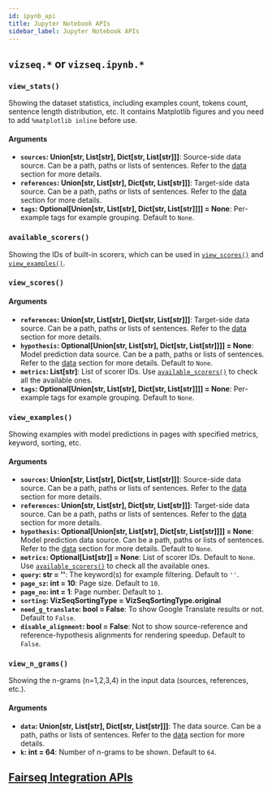 ```yaml
---
id: ipynb_api
title: Jupyter Notebook APIs
sidebar_label: Jupyter Notebook APIs
---
```


## ``vizseq.*`` or `vizseq.ipynb.*`
### `view_stats()`
Showing the dataset statistics, including examples count, tokens count, sentence length distribution, etc.
It contains Matplotlib figures and you need to add `%matplotlib inline` before use.
#### Arguments
- **`sources`: Union[str, List[str], Dict[str, List[str]]]**:
Source-side data source. Can be a path, paths or lists of sentences. Refer to the [data](data) section for more details.
- **`references`: Union[str, List[str], Dict[str, List[str]]]**:
Target-side data source. Can be a path, paths or lists of sentences. Refer to the [data](data) section for more details.
- **`tags`: Optional[Union[str, List[str], Dict[str, List[str]]]] = None**: Per-example tags for example grouping. Default to `None`.


### `available_scorers()`
Showing the IDs of built-in scorers, which can be used in [`view_scores()`](#view_scores) and [`view_examples()`](#vizseqview_examples).

### `view_scores()`
#### Arguments
- **`references`: Union[str, List[str], Dict[str, List[str]]]**:
Target-side data source. Can be a path, paths or lists of sentences. Refer to the [data](data) section for more details.
- **`hypothesis`: Optional[Union[str, List[str], Dict[str, List[str]]]] = None**:
Model prediction data source. Can be a path, paths or lists of sentences. Refer to the [data](data) section for more details. Default to `None`.
- **`metrics`: List[str]**: List of scorer IDs. Use [`available_scorers()`](#available_scorers) to check all the available ones.
- **`tags`: Optional[Union[str, List[str], Dict[str, List[str]]]] = None**: Per-example tags for example grouping. Default to `None`.

### `view_examples()`
Showing examples with model predictions in pages with specified metrics, keyword, sorting, etc.
#### Arguments
- **`sources`: Union[str, List[str], Dict[str, List[str]]]**:
Source-side data source. Can be a path, paths or lists of sentences. Refer to the [data](data) section for more details.
- **`references`: Union[str, List[str], Dict[str, List[str]]]**:
Target-side data source. Can be a path, paths or lists of sentences. Refer to the [data](data) section for more details.
- **`hypothesis`: Optional[Union[str, List[str], Dict[str, List[str]]]] = None**:
Model prediction data source. Can be a path, paths or lists of sentences. Refer to the [data](data) section for more details. Default to `None`.
- **`metrics`: Optional[List[str]] = None**: List of scorer IDs. Default to `None`. Use [`available_scorers()`](#available_scorers) to check all the available ones.
- **`query`: str = ''**: The keyword(s) for example filtering. Default to `''`.
- **`page_sz`: int = 10**: Page size. Default to `10`.
- **`page_no`: int = 1**: Page number. Default to `1`.
- **`sorting`: VizSeqSortingType = VizSeqSortingType.original**
- **`need_g_translate`: bool = False**:
To show Google Translate results or not. Default to `False`.
- **`disable_alignment`: bool = False**:
Not to show source-reference and reference-hypothesis alignments for rendering speedup. Default to `False`.

### `view_n_grams()`
Showing the n-grams (n=1,2,3,4) in the input data (sources, references, etc.).
#### Arguments
- **`data`: Union[str, List[str], Dict[str, List[str]]]**:
The data source. Can be a path, paths or lists of sentences. Refer to the [data](data) section for more details.
- **`k`: int = 64**:
Number of n-grams to be shown. Default to `64`.

## [Fairseq Integration APIs](fairseq_api)
